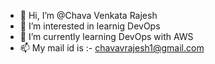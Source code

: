- 👋 Hi, I’m @Chava Venkata Rajesh
- 👀 I’m interested in learnig DevOps
- 🌱 I’m currently learning DevOps with AWS
- 📫 My mail id is :- chavavrajesh1@gmail.com


<!---
chavavenkat/chavavenkat is a ✨ special ✨ repository because its `README.md` (this file) appears on your GitHub profile.
You can click the Preview link to take a look at your changes.
--->
